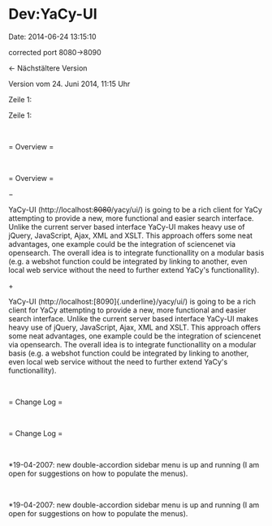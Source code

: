 Dev:YaCy-UI
===========

Date: 2014-06-24 13:15:10

corrected port 8080-\>8090

← Nächstältere Version

Version vom 24. Juni 2014, 11:15 Uhr

Zeile 1:

Zeile 1:

 

<div>

= Overview =

</div>

 

<div>

= Overview =

</div>

−

<div>

YaCy-UI (http://localhost:~~8080~~/yacy/ui/) is going to be a rich
client for YaCy attempting to provide a new, more functional and easier
search interface. Unlike the current server based interface YaCy-UI
makes heavy use of jQuery, JavaScript, Ajax, XML and XSLT. This approach
offers some neat advantages, one example could be the integration of
sciencenet via opensearch. The overall idea is to integrate
functionallity on a modular basis (e.g. a webshot function could be
integrated by linking to another, even local web service without the
need to further extend YaCy\'s functionallity).

</div>

\+

<div>

YaCy-UI (http://localhost:[8090]{.underline}/yacy/ui/) is going to be a
rich client for YaCy attempting to provide a new, more functional and
easier search interface. Unlike the current server based interface
YaCy-UI makes heavy use of jQuery, JavaScript, Ajax, XML and XSLT. This
approach offers some neat advantages, one example could be the
integration of sciencenet via opensearch. The overall idea is to
integrate functionallity on a modular basis (e.g. a webshot function
could be integrated by linking to another, even local web service
without the need to further extend YaCy\'s functionallity).

</div>

 

<div>

= Change Log =

</div>

 

<div>

= Change Log =

</div>

 

<div>

\*19-04-2007: new double-accordion sidebar menu is up and running (I am
open for suggestions on how to populate the menus).

</div>

 

<div>

\*19-04-2007: new double-accordion sidebar menu is up and running (I am
open for suggestions on how to populate the menus).

</div>

